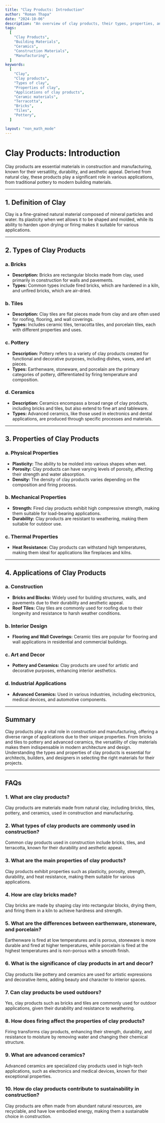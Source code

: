 ```yaml
---
title: "Clay Products: Introduction"
author: "Roman Thapa"
date: "2024-10-06"
description: "An overview of clay products, their types, properties, and applications in construction and manufacturing."
tags:
  [
    "Clay Products",
    "Building Materials",
    "Ceramics",
    "Construction Materials",
    "Manufacturing",
  ]
keywords:
  [
    "Clay",
    "Clay products",
    "Types of clay",
    "Properties of clay",
    "Applications of clay products",
    "Ceramic materials",
    "Terracotta",
    "Bricks",
    "Tiles",
    "Pottery",
  ]

layout: "non_math_mode"
---
```


# Clay Products: Introduction

Clay products are essential materials in construction and manufacturing, known for their versatility, durability, and aesthetic appeal. Derived from natural clay, these products play a significant role in various applications, from traditional pottery to modern building materials.

---

## 1. Definition of Clay

Clay is a fine-grained natural material composed of mineral particles and water. Its plasticity when wet allows it to be shaped and molded, while its ability to harden upon drying or firing makes it suitable for various applications.

---

## 2. Types of Clay Products

### a. Bricks

- **Description:** Bricks are rectangular blocks made from clay, used primarily in construction for walls and pavements.
- **Types:** Common types include fired bricks, which are hardened in a kiln, and unfired bricks, which are air-dried.

### b. Tiles

- **Description:** Clay tiles are flat pieces made from clay and are often used for roofing, flooring, and wall coverings.
- **Types:** Includes ceramic tiles, terracotta tiles, and porcelain tiles, each with different properties and uses.

### c. Pottery

- **Description:** Pottery refers to a variety of clay products created for functional and decorative purposes, including dishes, vases, and art pieces.
- **Types:** Earthenware, stoneware, and porcelain are the primary categories of pottery, differentiated by firing temperature and composition.

### d. Ceramics

- **Description:** Ceramics encompass a broad range of clay products, including bricks and tiles, but also extend to fine art and tableware.
- **Types:** Advanced ceramics, like those used in electronics and dental applications, are produced through specific processes and materials.

---

## 3. Properties of Clay Products

### a. Physical Properties

- **Plasticity:** The ability to be molded into various shapes when wet.
- **Porosity:** Clay products can have varying levels of porosity, affecting their strength and water absorption.
- **Density:** The density of clay products varies depending on the composition and firing process.

### b. Mechanical Properties

- **Strength:** Fired clay products exhibit high compressive strength, making them suitable for load-bearing applications.
- **Durability:** Clay products are resistant to weathering, making them suitable for outdoor use.

### c. Thermal Properties

- **Heat Resistance:** Clay products can withstand high temperatures, making them ideal for applications like fireplaces and kilns.

---

## 4. Applications of Clay Products

### a. Construction

- **Bricks and Blocks:** Widely used for building structures, walls, and pavements due to their durability and aesthetic appeal.
- **Roof Tiles:** Clay tiles are commonly used for roofing due to their longevity and resistance to harsh weather conditions.

### b. Interior Design

- **Flooring and Wall Coverings:** Ceramic tiles are popular for flooring and wall applications in residential and commercial buildings.

### c. Art and Decor

- **Pottery and Ceramics:** Clay products are used for artistic and decorative purposes, enhancing interior aesthetics.

### d. Industrial Applications

- **Advanced Ceramics:** Used in various industries, including electronics, medical devices, and automotive components.

---

## Summary

Clay products play a vital role in construction and manufacturing, offering a diverse range of applications due to their unique properties. From bricks and tiles to pottery and advanced ceramics, the versatility of clay materials makes them indispensable in modern architecture and design. Understanding the types and properties of clay products is essential for architects, builders, and designers in selecting the right materials for their projects.

---

## FAQs

### 1. What are clay products?

Clay products are materials made from natural clay, including bricks, tiles, pottery, and ceramics, used in construction and manufacturing.

### 2. What types of clay products are commonly used in construction?

Common clay products used in construction include bricks, tiles, and terracotta, known for their durability and aesthetic appeal.

### 3. What are the main properties of clay products?

Clay products exhibit properties such as plasticity, porosity, strength, durability, and heat resistance, making them suitable for various applications.

### 4. How are clay bricks made?

Clay bricks are made by shaping clay into rectangular blocks, drying them, and firing them in a kiln to achieve hardness and strength.

### 5. What are the differences between earthenware, stoneware, and porcelain?

Earthenware is fired at low temperatures and is porous, stoneware is more durable and fired at higher temperatures, while porcelain is fired at the highest temperatures and is non-porous with a smooth finish.

### 6. What is the significance of clay products in art and decor?

Clay products like pottery and ceramics are used for artistic expressions and decorative items, adding beauty and character to interior spaces.

### 7. Can clay products be used outdoors?

Yes, clay products such as bricks and tiles are commonly used for outdoor applications, given their durability and resistance to weathering.

### 8. How does firing affect the properties of clay products?

Firing transforms clay products, enhancing their strength, durability, and resistance to moisture by removing water and changing their chemical structure.

### 9. What are advanced ceramics?

Advanced ceramics are specialized clay products used in high-tech applications, such as electronics and medical devices, known for their exceptional properties.

### 10. How do clay products contribute to sustainability in construction?

Clay products are often made from abundant natural resources, are recyclable, and have low embodied energy, making them a sustainable choice in construction.
